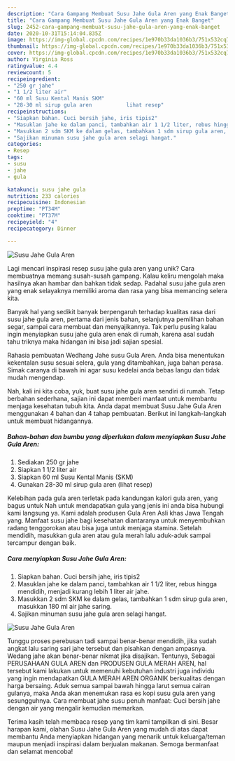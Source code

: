 ```yaml
---
description: "Cara Gampang Membuat Susu Jahe Gula Aren yang Enak Banget"
title: "Cara Gampang Membuat Susu Jahe Gula Aren yang Enak Banget"
slug: 2452-cara-gampang-membuat-susu-jahe-gula-aren-yang-enak-banget
date: 2020-10-31T15:14:04.835Z
image: https://img-global.cpcdn.com/recipes/1e970b33da1036b3/751x532cq70/susu-jahe-gula-aren-foto-resep-utama.jpg
thumbnail: https://img-global.cpcdn.com/recipes/1e970b33da1036b3/751x532cq70/susu-jahe-gula-aren-foto-resep-utama.jpg
cover: https://img-global.cpcdn.com/recipes/1e970b33da1036b3/751x532cq70/susu-jahe-gula-aren-foto-resep-utama.jpg
author: Virginia Ross
ratingvalue: 4.4
reviewcount: 5
recipeingredient:
- "250 gr jahe"
- "1 1/2 liter air"
- "60 ml Susu Kental Manis SKM"
- "28-30 ml sirup gula aren           lihat resep"
recipeinstructions:
- "Siapkan bahan. Cuci bersih jahe, iris tipis2"
- "Masuklan jahe ke dalam panci, tambahkan air 1 1/2 liter, rebus hingga mendidih, menjadi kurang lebih 1 liter air jahe."
- "Masukkan 2 sdm SKM ke dalam gelas, tambahkan 1 sdm sirup gula aren, masukkan 180 ml air jahe saring."
- "Sajikan minuman susu jahe gula aren selagi hangat."
categories:
- Resep
tags:
- susu
- jahe
- gula

katakunci: susu jahe gula 
nutrition: 233 calories
recipecuisine: Indonesian
preptime: "PT34M"
cooktime: "PT37M"
recipeyield: "4"
recipecategory: Dinner

---
```



![Susu Jahe Gula Aren](https://img-global.cpcdn.com/recipes/1e970b33da1036b3/751x532cq70/susu-jahe-gula-aren-foto-resep-utama.jpg)

Lagi mencari inspirasi resep susu jahe gula aren yang unik? Cara membuatnya memang susah-susah gampang. Kalau keliru mengolah maka hasilnya akan hambar dan bahkan tidak sedap. Padahal susu jahe gula aren yang enak selayaknya memiliki aroma dan rasa yang bisa memancing selera kita.

Banyak hal yang sedikit banyak berpengaruh terhadap kualitas rasa dari susu jahe gula aren, pertama dari jenis bahan, selanjutnya pemilihan bahan segar, sampai cara membuat dan menyajikannya. Tak perlu pusing kalau ingin menyiapkan susu jahe gula aren enak di rumah, karena asal sudah tahu triknya maka hidangan ini bisa jadi sajian spesial.

Rahasia pembuatan Wedhang Jahe susu Gula Aren. Anda bisa menentukan kekentalan susu sesuai selera, gula yang ditambahkan, juga bahan perasa. Simak caranya di bawah ini agar susu kedelai anda bebas langu dan tidak mudah mengendap.


Nah, kali ini kita coba, yuk, buat susu jahe gula aren sendiri di rumah. Tetap berbahan sederhana, sajian ini dapat memberi manfaat untuk membantu menjaga kesehatan tubuh kita. Anda dapat membuat Susu Jahe Gula Aren menggunakan 4 bahan dan 4 tahap pembuatan. Berikut ini langkah-langkah untuk membuat hidangannya.

<!--inarticleads1-->

##### Bahan-bahan dan bumbu yang diperlukan dalam menyiapkan Susu Jahe Gula Aren:

1. Sediakan 250 gr jahe
1. Siapkan 1 1/2 liter air
1. Siapkan 60 ml Susu Kental Manis (SKM)
1. Gunakan 28-30 ml sirup gula aren           (lihat resep)


Kelebihan pada gula aren terletak pada kandungan kalori gula aren, yang bagus untuk Nah untuk mendapatkan gula yang jenis ini anda bisa hubungi kami langsung ya. Kami adalah produsen Gula Aren Asli khas Jawa Tengah yang. Manfaat susu jahe bagi kesehatan diantaranya untuk menyembuhkan radang tenggorokan atau bisa juga untuk menjaga stamina. Setelah mendidih, masukkan gula aren atau gula merah lalu aduk-aduk sampai tercampur dengan baik. 

<!--inarticleads2-->

##### Cara menyiapkan Susu Jahe Gula Aren:

1. Siapkan bahan. Cuci bersih jahe, iris tipis2
1. Masuklan jahe ke dalam panci, tambahkan air 1 1/2 liter, rebus hingga mendidih, menjadi kurang lebih 1 liter air jahe.
1. Masukkan 2 sdm SKM ke dalam gelas, tambahkan 1 sdm sirup gula aren, masukkan 180 ml air jahe saring.
1. Sajikan minuman susu jahe gula aren selagi hangat.
<img src="//assets-global.cpcdn.com/assets/icons/button_play-2c75c40dde080a61004c1f40b05d8f140eaff45d7e9e6481dc71c63d2e7c4909.png" alt="Susu Jahe Gula Aren">

Tunggu proses perebusan tadi sampai benar-benar mendidih, jika sudah angkat lalu saring sari jahe tersebut dan pisahkan dengan ampasnya. Wedang jahe akan benar-benar nikmat jika disajikan. Tentunya, Sebagai PERUSAHAAN GULA AREN dan PRODUSEN GULA MERAH AREN, hal tersebut kami lakukan untuk memenuhi kebutuhan industri juga individu yang ingin mendapatkan GULA MERAH AREN ORGANIK berkualitas dengan harga bersaing. Aduk semua sampai bawah hingga larut semua cairan gulanya, maka Anda akan menemukan rasa es kopi susu gula aren yang sesungguhnya. Cara membuat jahe susu penuh manfaat: Cuci bersih jahe dengan air yang mengalir kemudian memarkan. 

Terima kasih telah membaca resep yang tim kami tampilkan di sini. Besar harapan kami, olahan Susu Jahe Gula Aren yang mudah di atas dapat membantu Anda menyiapkan hidangan yang menarik untuk keluarga/teman maupun menjadi inspirasi dalam berjualan makanan. Semoga bermanfaat dan selamat mencoba!
